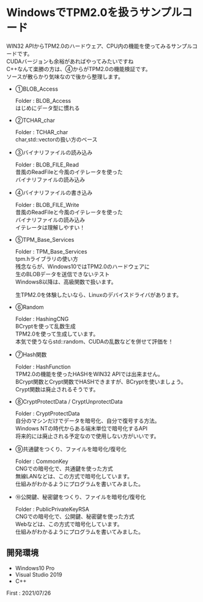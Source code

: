 # WindowsでTPM2.0を扱うサンプルコード
WIN32 APIからTPM2.0のハードウェア、CPU内の機能を使ってみるサンプルコードです。<br>
CUDAバージョンも余裕があればやってみたいですね<br>
C++なんて楽勝の方は、④からがTPM2.0の機能検証です。<br>
ソースが散らかり気味なので後から整理します。<br>


 * ①BLOB_Access<p>
  Folder : BLOB_Access<br>
  はじめにデータ型に慣れる<p>
  
 * ②TCHAR_char<p>
  Folder : TCHAR_char<br>
  char,std::vector<BYTE>の扱い方のベース<p>
  
 * ③バイナリファイルの読み込み<p>
  Folder : BLOB_FILE_Read<br>
  昔風のReadFileと今風のイテレータを使った<br>
  バイナリファイルの読み込み<p>

 * ④バイナリファイルの書き込み<p>
  Folder : BLOB_FILE_Write<br>
  昔風のReadFileと今風のイテレータを使った<br>
  バイナリファイルの読み込み<br>
  イテレータは理解しやすい！<p>
    
 * ⑤TPM_Base_Services<p>
  Folder : TPM_Base_Services<br>
  tpm.hライブラリの使い方<br>
  残念ならが、Windows10ではTPM2.0のハードウェアに<br>
  生のBLOBデータを送信できないテスト<br>
  Windows8以降は、高級関数で扱います。<p>
  生TPM2.0を体験したいなら、Linuxのデバイスドライバがあります。<p>

 * ⑥Random<p>
  Folder : HashingCNG<br>
  BCryptを使って乱数生成<br>
  TPM2.0を使って生成しています。<br>
  本気で使うならstd::random、CUDAの乱数などを併せて評価を！<p>
 
 * ⑦Hash関数<p>
  Folder : HashFunction<br>
  TPM2.0の機能を使ったHASHをWIN32 APIでは出来ません。<BR>
  BCrypt関数とCrypt関数でHASHできますが、BCryptを使いましょう。<br>
  Crypt関数は廃止されるそうです。<p>

 * ⑧CryptProtectData / CryptUnprotectData<p>
  Folder : CryptProtectData<br>
  自分のマシンだけでデータを暗号化、自分で復号する方法。<br>
  Windows NTの時代からある端末単位で暗号化するAPI<br> 
  将来的には廃止される予定なので使用しない方がいいです。<p>

 * ⑨共通鍵をつくり、ファイルを暗号化/復号化<p>
  Folder : CommonKey<br>
  CNGでの暗号化で、共通鍵を使った方式<br>
  無線LANなどは、この方式で暗号化しています。<br>
  仕組みがわかるようにプログラムを書いてみました。<p>

 * ⑩公開鍵、秘密鍵をつくり、ファイルを暗号化/復号化<p>
  Folder : PublicPrivateKeyRSA<br>
  CNGでの暗号化で、公開鍵、秘密鍵を使った方式<br>
  Webなどは、この方式で暗号化しています。<br>
  仕組みがわかるようにプログラムを書いてみました。<p>
    

<H2>開発環境</H2>

 * Windows10 Pro
 * Visual Studio 2019
 * C++

First : 2021/07/26
